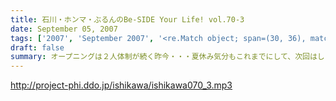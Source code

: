 ```yaml
---
title: 石川・ホンマ・ぶるんのBe-SIDE Your Life! vol.70-3
date: September 05, 2007
tags: ['2007', 'September 2007', '<re.Match object; span=(30, 36), match='vol.70'>']
draft: false
summary: オープニングは２人体制が続く昨今・・・夏休み気分もこれまでにして、次回はしっかりとやっていきたいと思いますのでヨロシクです。NAMAE
---
```


http://project-phi.ddo.jp/ishikawa/ishikawa070_3.mp3
